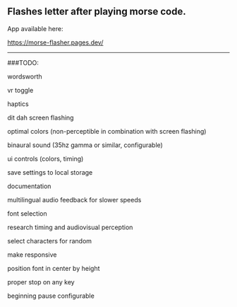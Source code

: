 ## Flashes letter after playing morse code.

App available here:

https://morse-flasher.pages.dev/

---
###TODO:

wordsworth

vr toggle

haptics

dit dah screen flashing

optimal colors (non-perceptible in combination with screen flashing)

binaural sound (35hz gamma or similar, configurable)

ui controls (colors, timing)

save settings to local storage

documentation

multilingual audio feedback for slower speeds

font selection

research timing and audiovisual perception

select characters for random

make responsive

position font in center by height

proper stop on any key

beginning pause configurable

